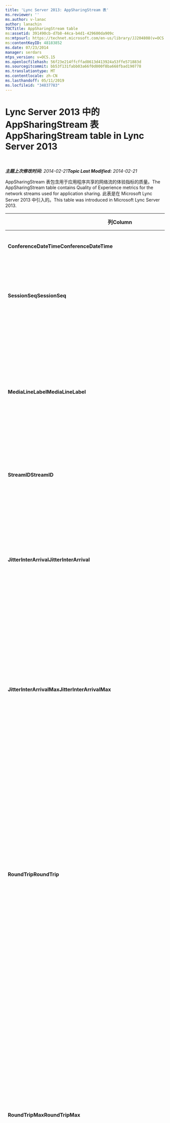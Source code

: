 ```yaml
---
title: 'Lync Server 2013: AppSharingStream 表'
ms.reviewer: ''
ms.author: v-lanac
author: lanachin
TOCTitle: AppSharingStream table
ms:assetid: 391490cb-d7b8-44ca-b4d1-429600da909c
ms:mtpsurl: https://technet.microsoft.com/en-us/library/JJ204808(v=OCS.15)
ms:contentKeyID: 48183852
ms.date: 07/23/2014
manager: serdars
mtps_version: v=OCS.15
ms.openlocfilehash: 56f23e214ffcffad8613d413924a53ffe571883d
ms.sourcegitcommit: bb53f131fabb03a66f0d000f8ba668fbad190778
ms.translationtype: MT
ms.contentlocale: zh-CN
ms.lasthandoff: 05/11/2019
ms.locfileid: "34837783"
---
```

<div data-xmlns="http://www.w3.org/1999/xhtml">

<div class="topic" data-xmlns="http://www.w3.org/1999/xhtml" data-msxsl="urn:schemas-microsoft-com:xslt" data-cs="http://msdn.microsoft.com/en-us/">

<div data-asp="http://msdn2.microsoft.com/asp">

# <a name="appsharingstream-table-in-lync-server-2013"></a><span data-ttu-id="9da43-102">Lync Server 2013 中的 AppSharingStream 表</span><span class="sxs-lookup"><span data-stu-id="9da43-102">AppSharingStream table in Lync Server 2013</span></span>

</div>

<div id="mainSection">

<div id="mainBody">

<span> </span>

<span data-ttu-id="9da43-103">_**主题上次修改时间:** 2014-02-21_</span><span class="sxs-lookup"><span data-stu-id="9da43-103">_**Topic Last Modified:** 2014-02-21_</span></span>

<span data-ttu-id="9da43-104">AppSharingStream 表包含用于应用程序共享的网络流的体验指标的质量。</span><span class="sxs-lookup"><span data-stu-id="9da43-104">The AppSharingStream table contains Quality of Experience metrics for the network streams used for application sharing.</span></span> <span data-ttu-id="9da43-105">此表是在 Microsoft Lync Server 2013 中引入的。</span><span class="sxs-lookup"><span data-stu-id="9da43-105">This table was introduced in Microsoft Lync Server 2013.</span></span>


<table>
<colgroup>
<col style="width: 25%" />
<col style="width: 25%" />
<col style="width: 25%" />
<col style="width: 25%" />
</colgroup>
<thead>
<tr class="header">
<th><span data-ttu-id="9da43-106"><strong>列</strong></span><span class="sxs-lookup"><span data-stu-id="9da43-106"><strong>Column</strong></span></span></th>
<th><span data-ttu-id="9da43-107"><strong>数据类型</strong></span><span class="sxs-lookup"><span data-stu-id="9da43-107"><strong>Data Type</strong></span></span></th>
<th><span data-ttu-id="9da43-108"><strong>键/索引</strong></span><span class="sxs-lookup"><span data-stu-id="9da43-108"><strong>Key/Index</strong></span></span></th>
<th><span data-ttu-id="9da43-109"><strong>详细信息</strong></span><span class="sxs-lookup"><span data-stu-id="9da43-109"><strong>Details</strong></span></span></th>
</tr>
</thead>
<tbody>
<tr class="odd">
<td><p><span data-ttu-id="9da43-110"><strong>ConferenceDateTime</strong></span><span class="sxs-lookup"><span data-stu-id="9da43-110"><strong>ConferenceDateTime</strong></span></span></p></td>
<td><p><span data-ttu-id="9da43-111">从中</span><span class="sxs-lookup"><span data-stu-id="9da43-111">dateTime</span></span></p></td>
<td><p><span data-ttu-id="9da43-112">主、外部</span><span class="sxs-lookup"><span data-stu-id="9da43-112">Primary, Foreign</span></span></p></td>
<td><p><span data-ttu-id="9da43-113">会话开始的日期和时间。</span><span class="sxs-lookup"><span data-stu-id="9da43-113">Date and time that the session started.</span></span></p></td>
</tr>
<tr class="even">
<td><p><span data-ttu-id="9da43-114"><strong>SessionSeq</strong></span><span class="sxs-lookup"><span data-stu-id="9da43-114"><strong>SessionSeq</strong></span></span></p></td>
<td><p><span data-ttu-id="9da43-115">int</span><span class="sxs-lookup"><span data-stu-id="9da43-115">int</span></span></p></td>
<td><p><span data-ttu-id="9da43-116">主、外部</span><span class="sxs-lookup"><span data-stu-id="9da43-116">Primary, Foreign</span></span></p></td>
<td><p><span data-ttu-id="9da43-117">用于区分在同一日期和同一时间启动的会话的顺序标识符。</span><span class="sxs-lookup"><span data-stu-id="9da43-117">Sequential identifier used to distinguish between sessions that started on the same date and at the same time.</span></span></p></td>
</tr>
<tr class="odd">
<td><p><span data-ttu-id="9da43-118"><strong>MediaLineLabel</strong></span><span class="sxs-lookup"><span data-stu-id="9da43-118"><strong>MediaLineLabel</strong></span></span></p></td>
<td><p><span data-ttu-id="9da43-119">tinyint</span><span class="sxs-lookup"><span data-stu-id="9da43-119">tinyint</span></span></p></td>
<td><p><span data-ttu-id="9da43-120">主、外部</span><span class="sxs-lookup"><span data-stu-id="9da43-120">Primary, Foreign</span></span></p></td>
<td><p><span data-ttu-id="9da43-121">表示通话中使用的视频线路类型。</span><span class="sxs-lookup"><span data-stu-id="9da43-121">Represents the type of video line used in the call.</span></span> <span data-ttu-id="9da43-122">允许的值包括：</span><span class="sxs-lookup"><span data-stu-id="9da43-122">Allowed values are:</span></span></p>
<ul>
<li><p><span data-ttu-id="9da43-123">0-音频</span><span class="sxs-lookup"><span data-stu-id="9da43-123">0 – Audio</span></span></p></li>
<li><p><span data-ttu-id="9da43-124">1-视频</span><span class="sxs-lookup"><span data-stu-id="9da43-124">1 – Video</span></span></p></li>
<li><p><span data-ttu-id="9da43-125">2-全景视频</span><span class="sxs-lookup"><span data-stu-id="9da43-125">2 – Panoramic video</span></span></p></li>
<li><p><span data-ttu-id="9da43-126">3-应用程序/桌面共享</span><span class="sxs-lookup"><span data-stu-id="9da43-126">3 –Application/Desktop Sharing</span></span></p></li>
</ul></td>
</tr>
<tr class="even">
<td><p><span data-ttu-id="9da43-127"><strong>StreamID</strong></span><span class="sxs-lookup"><span data-stu-id="9da43-127"><strong>StreamID</strong></span></span></p></td>
<td><p><span data-ttu-id="9da43-128">int</span><span class="sxs-lookup"><span data-stu-id="9da43-128">int</span></span></p></td>
<td><p><span data-ttu-id="9da43-129">Primary</span><span class="sxs-lookup"><span data-stu-id="9da43-129">Primary</span></span></p></td>
<td><p><span data-ttu-id="9da43-130">应用程序共享流的唯一标识符。</span><span class="sxs-lookup"><span data-stu-id="9da43-130">Unique identifier of the application sharing stream.</span></span></p></td>
</tr>
<tr class="odd">
<td><p><span data-ttu-id="9da43-131"><strong>JitterInterArrival</strong></span><span class="sxs-lookup"><span data-stu-id="9da43-131"><strong>JitterInterArrival</strong></span></span></p></td>
<td><p><span data-ttu-id="9da43-132">int</span><span class="sxs-lookup"><span data-stu-id="9da43-132">int</span></span></p></td>
<td></td>
<td><p><span data-ttu-id="9da43-133">在 RTP 数据包到达之间检测到的平均抖动率。</span><span class="sxs-lookup"><span data-stu-id="9da43-133">Average jitter detected between RTP packet arrivals.</span></span> <span data-ttu-id="9da43-134">(抖动是&quot;shakiness&quot;通话的衡量。)高抖动值通常由拥塞或过载的媒体服务器导致, 并导致失真或丢失的音频。</span><span class="sxs-lookup"><span data-stu-id="9da43-134">(Jitter is a measure of the &quot;shakiness&quot; of a call.) High jitter values are typically caused by congestion or an overloaded media server, and result in distorted or lost audio.</span></span></p></td>
</tr>
<tr class="even">
<td><p><span data-ttu-id="9da43-135"><strong>JitterInterArrivalMax</strong></span><span class="sxs-lookup"><span data-stu-id="9da43-135"><strong>JitterInterArrivalMax</strong></span></span></p></td>
<td><p><span data-ttu-id="9da43-136">int</span><span class="sxs-lookup"><span data-stu-id="9da43-136">int</span></span></p></td>
<td></td>
<td><p><span data-ttu-id="9da43-137">在 RTP 数据包到达之间检测到最大抖动。</span><span class="sxs-lookup"><span data-stu-id="9da43-137">Maximum jitter detected between RTP packet arrivals.</span></span> <span data-ttu-id="9da43-138">(抖动是&quot;shakiness&quot;通话的衡量。)高抖动值通常由拥塞或过载的媒体服务器导致, 并导致失真或丢失的音频。</span><span class="sxs-lookup"><span data-stu-id="9da43-138">(Jitter is a measure of the &quot;shakiness&quot; of a call.) High jitter values are typically caused by congestion or an overloaded media server, and result in distorted or lost audio.</span></span></p></td>
</tr>
<tr class="odd">
<td><p><span data-ttu-id="9da43-139"><strong>RoundTrip</strong></span><span class="sxs-lookup"><span data-stu-id="9da43-139"><strong>RoundTrip</strong></span></span></p></td>
<td><p><span data-ttu-id="9da43-140">int</span><span class="sxs-lookup"><span data-stu-id="9da43-140">int</span></span></p></td>
<td></td>
<td><p><span data-ttu-id="9da43-p105">实时传输协议数据包来往于另一个终结点所需的平均时间量（以毫秒为单位）。来回行程的时间小于或等于 200 毫秒被视为质量可接受。</span><span class="sxs-lookup"><span data-stu-id="9da43-p105">Average amount of (in milliseconds) required for a Real-Time Transport Protocol packet to travel to another endpoint and then back. Round-trip times of 200 milliseconds or less are considered of acceptable quality.</span></span></p>
<p><span data-ttu-id="9da43-p106">高来回行程时间值可能是由国际呼叫路由、路由配置错误或媒体服务器超载造成的，从而导致双向实时音频对话存在问题。</span><span class="sxs-lookup"><span data-stu-id="9da43-p106">High round-trip values can be caused by international call routing; a routing misconfiguration; or an overloaded media server. High round-trip times result in difficulties with two-way, real-time audio conversations.</span></span></p></td>
</tr>
<tr class="even">
<td><p><span data-ttu-id="9da43-145"><strong>RoundTripMax</strong></span><span class="sxs-lookup"><span data-stu-id="9da43-145"><strong>RoundTripMax</strong></span></span></p></td>
<td><p><span data-ttu-id="9da43-146">int</span><span class="sxs-lookup"><span data-stu-id="9da43-146">int</span></span></p></td>
<td></td>
<td><p><span data-ttu-id="9da43-147">实时传输协议数据包传送到另一个终结点和后端所需的最大值 (以毫秒为单位)。</span><span class="sxs-lookup"><span data-stu-id="9da43-147">Maximum amount of (in milliseconds) required for a Real-Time Transport Protocol packet to travel to another endpoint and then back.</span></span> <span data-ttu-id="9da43-148">来回行程的时间小于或等于 200 毫秒被视为质量可接受。</span><span class="sxs-lookup"><span data-stu-id="9da43-148">Round-trip times of 200 milliseconds or less are considered of acceptable quality.</span></span></p>
<p><span data-ttu-id="9da43-p108">高来回行程时间值可能是由国际呼叫路由、路由配置错误或媒体服务器超载造成的，从而导致双向实时音频对话存在问题。</span><span class="sxs-lookup"><span data-stu-id="9da43-p108">High round-trip values can be caused by international call routing; a routing misconfiguration; or an overloaded media server. High round-trip times result in difficulties with two-way, real-time audio conversations.</span></span></p></td>
</tr>
<tr class="odd">
<td><p><span data-ttu-id="9da43-151"><strong>PacketLossRate</strong></span><span class="sxs-lookup"><span data-stu-id="9da43-151"><strong>PacketLossRate</strong></span></span></p></td>
<td><p><span data-ttu-id="9da43-152">float</span><span class="sxs-lookup"><span data-stu-id="9da43-152">float</span></span></p></td>
<td></td>
<td><p><span data-ttu-id="9da43-p109">平均实时传输协议 (RTP) 数据包丢失率。（当 RTP 数据包（一项用于在 Internet 中传输音频和视频的协议）无法到达其目标位置时，即发生数据包丢失。）高丢失率通常是由拥塞、带宽不足、无线拥塞/干扰或媒体服务器超载造成的。数据包丢失通常导致音频失真或丢失。</span><span class="sxs-lookup"><span data-stu-id="9da43-p109">Average rate of Real-Time Transport Protocol (RTP) packet loss. (Packet loss occurs when RTP packets, a protocol used for transmitting audio and video across the Internet, failed to reach their destination.) High loss rates are generally caused by congestion; lack of bandwidth; wireless congestion or interference; or an overloaded media server. Packet loss typically results in distorted or lost audio.</span></span></p></td>
</tr>
<tr class="even">
<td><p><span data-ttu-id="9da43-156"><strong>PacketLossRateMax</strong></span><span class="sxs-lookup"><span data-stu-id="9da43-156"><strong>PacketLossRateMax</strong></span></span></p></td>
<td><p><span data-ttu-id="9da43-157">float</span><span class="sxs-lookup"><span data-stu-id="9da43-157">float</span></span></p></td>
<td></td>
<td><p><span data-ttu-id="9da43-158">实时传输协议 (RTP) 数据包丢失的最大速率。</span><span class="sxs-lookup"><span data-stu-id="9da43-158">Maximum rate of Real-Time Transport Protocol (RTP) packet loss.</span></span> <span data-ttu-id="9da43-159">(当 RTP 数据包 (用于在 Internet 上传输音频和视频的协议) 无法访问目标时, 将发生数据包丢失。)高损失率通常由拥塞引起;缺少带宽;无线拥挤或干扰;或重载的媒体服务器。</span><span class="sxs-lookup"><span data-stu-id="9da43-159">(Packet loss occurs when RTP packets, a protocol used for transmitting audio and video across the Internet, failed to reach their destination.) High loss rates are generally caused by congestion; lack of bandwidth; wireless congestion or interference; or an overloaded media server.</span></span> <span data-ttu-id="9da43-160">数据包丢失通常导致音频失真或丢失。</span><span class="sxs-lookup"><span data-stu-id="9da43-160">Packet loss typically results in distorted or lost audio.</span></span></p></td>
</tr>
<tr class="odd">
<td><p><span data-ttu-id="9da43-161"><strong>PacketUtilization</strong></span><span class="sxs-lookup"><span data-stu-id="9da43-161"><strong>PacketUtilization</strong></span></span></p></td>
<td><p><span data-ttu-id="9da43-162">int</span><span class="sxs-lookup"><span data-stu-id="9da43-162">int</span></span></p></td>
<td></td>
<td><p><span data-ttu-id="9da43-163">发送的数据包数。</span><span class="sxs-lookup"><span data-stu-id="9da43-163">Number of packets sent.</span></span></p></td>
</tr>
<tr class="even">
<td><p><span data-ttu-id="9da43-164"><strong>BandwidthEst</strong></span><span class="sxs-lookup"><span data-stu-id="9da43-164"><strong>BandwidthEst</strong></span></span></p></td>
<td><p><span data-ttu-id="9da43-165">int</span><span class="sxs-lookup"><span data-stu-id="9da43-165">int</span></span></p></td>
<td></td>
<td><p><span data-ttu-id="9da43-166">在会话结束时可用的估计单向带宽。</span><span class="sxs-lookup"><span data-stu-id="9da43-166">Estimated one-way bandwidth available at the end of the session.</span></span> <span data-ttu-id="9da43-167">以位/秒为单位报告。</span><span class="sxs-lookup"><span data-stu-id="9da43-167">Reported in bits per second.</span></span></p></td>
</tr>
<tr class="odd">
<td><p><span data-ttu-id="9da43-168"><strong>AppSharingPayloadDescription</strong></span><span class="sxs-lookup"><span data-stu-id="9da43-168"><strong>AppSharingPayloadDescription</strong></span></span></p></td>
<td><p><span data-ttu-id="9da43-169">int</span><span class="sxs-lookup"><span data-stu-id="9da43-169">int</span></span></p></td>
<td></td>
<td><p><span data-ttu-id="9da43-170">应用程序共享负载的说明。</span><span class="sxs-lookup"><span data-stu-id="9da43-170">Description of the application sharing payload.</span></span></p></td>
</tr>
<tr class="even">
<td><p><span data-ttu-id="9da43-171"><strong>RelativeOneWayTotal</strong></span><span class="sxs-lookup"><span data-stu-id="9da43-171"><strong>RelativeOneWayTotal</strong></span></span></p></td>
<td><p><span data-ttu-id="9da43-172">float</span><span class="sxs-lookup"><span data-stu-id="9da43-172">float</span></span></p></td>
<td></td>
<td><p><span data-ttu-id="9da43-173">单向延迟的总金额。</span><span class="sxs-lookup"><span data-stu-id="9da43-173">Total amount of one-way latency.</span></span> <span data-ttu-id="9da43-174">相对单向延迟测量客户端与服务器之间的延迟。</span><span class="sxs-lookup"><span data-stu-id="9da43-174">Relative one-way latency measures the delay between the client and the server.</span></span></p></td>
</tr>
<tr class="odd">
<td><p><span data-ttu-id="9da43-175"><strong>RelativeOneWayAverage</strong></span><span class="sxs-lookup"><span data-stu-id="9da43-175"><strong>RelativeOneWayAverage</strong></span></span></p></td>
<td><p><span data-ttu-id="9da43-176">float</span><span class="sxs-lookup"><span data-stu-id="9da43-176">float</span></span></p></td>
<td></td>
<td><p><span data-ttu-id="9da43-177">单向延迟的平均量。</span><span class="sxs-lookup"><span data-stu-id="9da43-177">Average amount of one-way latency.</span></span> <span data-ttu-id="9da43-178">相对单向延迟测量客户端与服务器之间的延迟。</span><span class="sxs-lookup"><span data-stu-id="9da43-178">Relative one-way latency measures the delay between the client and the server.</span></span></p></td>
</tr>
<tr class="even">
<td><p><span data-ttu-id="9da43-179"><strong>RelativeOneWayMax</strong></span><span class="sxs-lookup"><span data-stu-id="9da43-179"><strong>RelativeOneWayMax</strong></span></span></p></td>
<td><p><span data-ttu-id="9da43-180">float</span><span class="sxs-lookup"><span data-stu-id="9da43-180">float</span></span></p></td>
<td></td>
<td><p><span data-ttu-id="9da43-181">单向延迟的最大值。</span><span class="sxs-lookup"><span data-stu-id="9da43-181">Maximum amount of one-way latency.</span></span> <span data-ttu-id="9da43-182">相对单向延迟测量客户端与服务器之间的延迟。</span><span class="sxs-lookup"><span data-stu-id="9da43-182">Relative one-way latency measures the delay between the client and the server.</span></span></p></td>
</tr>
<tr class="odd">
<td><p><span data-ttu-id="9da43-183"><strong>RelativeOneWayBurstOccurrences</strong></span><span class="sxs-lookup"><span data-stu-id="9da43-183"><strong>RelativeOneWayBurstOccurrences</strong></span></span></p></td>
<td><p><span data-ttu-id="9da43-184">int</span><span class="sxs-lookup"><span data-stu-id="9da43-184">int</span></span></p></td>
<td></td>
<td><p><span data-ttu-id="9da43-185">总单向爆发次数。</span><span class="sxs-lookup"><span data-stu-id="9da43-185">Total one-way burst occurrences.</span></span> <span data-ttu-id="9da43-186">"Bursty" 传输是一种传输方式, 其中的数据流与稳定流相反, 数据流处于不可预知的突发流量。</span><span class="sxs-lookup"><span data-stu-id="9da43-186">A “bursty” transmission is a transmission where data flows in unpredictable bursts as opposed to a steady stream.</span></span> <span data-ttu-id="9da43-187">此指标测量客户端与服务器之间的数据流。</span><span class="sxs-lookup"><span data-stu-id="9da43-187">This metric measures data flow between the client and the server.</span></span></p></td>
</tr>
<tr class="even">
<td><p><span data-ttu-id="9da43-188"><strong>RelativeOneWayBurstDensity</strong></span><span class="sxs-lookup"><span data-stu-id="9da43-188"><strong>RelativeOneWayBurstDensity</strong></span></span></p></td>
<td><p><span data-ttu-id="9da43-189">float</span><span class="sxs-lookup"><span data-stu-id="9da43-189">float</span></span></p></td>
<td></td>
<td><p><span data-ttu-id="9da43-190">总单向脉冲密度。</span><span class="sxs-lookup"><span data-stu-id="9da43-190">Total one-way burst density.</span></span> <span data-ttu-id="9da43-191">"Bursty" 传输是一种传输方式, 其中的数据流与稳定流相反, 数据流处于不可预知的突发流量。</span><span class="sxs-lookup"><span data-stu-id="9da43-191">A “bursty” transmission is a transmission where data flows in unpredictable bursts as opposed to a steady stream.</span></span> <span data-ttu-id="9da43-192">此指标测量客户端与服务器之间的数据流。</span><span class="sxs-lookup"><span data-stu-id="9da43-192">This metric measures data flow between the client and the server.</span></span></p></td>
</tr>
<tr class="odd">
<td><p><span data-ttu-id="9da43-193"><strong>RelativeOneWayBurstDuration</strong></span><span class="sxs-lookup"><span data-stu-id="9da43-193"><strong>RelativeOneWayBurstDuration</strong></span></span></p></td>
<td><p><span data-ttu-id="9da43-194">float</span><span class="sxs-lookup"><span data-stu-id="9da43-194">float</span></span></p></td>
<td></td>
<td><p><span data-ttu-id="9da43-195">总的单向脉冲持续时间。</span><span class="sxs-lookup"><span data-stu-id="9da43-195">Total one-way burst duration.</span></span> <span data-ttu-id="9da43-196">"Bursty" 传输是一种传输方式, 其中的数据流与稳定流相反, 数据流处于不可预知的突发流量。</span><span class="sxs-lookup"><span data-stu-id="9da43-196">A “bursty” transmission is a transmission where data flows in unpredictable bursts as opposed to a steady stream.</span></span> <span data-ttu-id="9da43-197">此指标测量客户端与服务器之间的数据流。</span><span class="sxs-lookup"><span data-stu-id="9da43-197">This metric measures data flow between the client and the server.</span></span></p></td>
</tr>
<tr class="even">
<td><p><span data-ttu-id="9da43-198"><strong>RelativeOneWayGapOccurrences</strong></span><span class="sxs-lookup"><span data-stu-id="9da43-198"><strong>RelativeOneWayGapOccurrences</strong></span></span></p></td>
<td><p><span data-ttu-id="9da43-199">int</span><span class="sxs-lookup"><span data-stu-id="9da43-199">int</span></span></p></td>
<td></td>
<td><p><span data-ttu-id="9da43-200">总的单向间隔发生次数。</span><span class="sxs-lookup"><span data-stu-id="9da43-200">Total one-way gap occurrences.</span></span> <span data-ttu-id="9da43-201">"Bursty" 传输是一种传输方式, 其中的数据流与稳定流相反, 其数据流可预料的猝发。间隙表示这些猝发之间的延迟。</span><span class="sxs-lookup"><span data-stu-id="9da43-201">A “bursty” transmission is a transmission where data flows in unpredictable bursts as opposed to a steady stream; gaps indicate delays between these bursts.</span></span> <span data-ttu-id="9da43-202">此指标测量客户端与服务器之间的数据流。</span><span class="sxs-lookup"><span data-stu-id="9da43-202">This metric measures data flow between the client and the server.</span></span></p></td>
</tr>
<tr class="odd">
<td><p><span data-ttu-id="9da43-203"><strong>RelativeOneWayGapDensity</strong></span><span class="sxs-lookup"><span data-stu-id="9da43-203"><strong>RelativeOneWayGapDensity</strong></span></span></p></td>
<td><p><span data-ttu-id="9da43-204">float</span><span class="sxs-lookup"><span data-stu-id="9da43-204">float</span></span></p></td>
<td></td>
<td><p><span data-ttu-id="9da43-205">总单向间距密度。</span><span class="sxs-lookup"><span data-stu-id="9da43-205">Total one-way gap density.</span></span> <span data-ttu-id="9da43-206">"Bursty" 传输是一种传输方式, 其中的数据流与稳定流相反, 其数据流可预料的猝发。间隙表示这些猝发之间的延迟。</span><span class="sxs-lookup"><span data-stu-id="9da43-206">A “bursty” transmission is a transmission where data flows in unpredictable bursts as opposed to a steady stream; gaps indicate delays between these bursts.</span></span> <span data-ttu-id="9da43-207">此指标测量客户端与服务器之间的数据流。</span><span class="sxs-lookup"><span data-stu-id="9da43-207">This metric measures data flow between the client and the server.</span></span></p></td>
</tr>
<tr class="even">
<td><p><span data-ttu-id="9da43-208"><strong>RelativeOneWayGapDuration</strong></span><span class="sxs-lookup"><span data-stu-id="9da43-208"><strong>RelativeOneWayGapDuration</strong></span></span></p></td>
<td><p><span data-ttu-id="9da43-209">float</span><span class="sxs-lookup"><span data-stu-id="9da43-209">float</span></span></p></td>
<td></td>
<td><p><span data-ttu-id="9da43-210">总的单间隔持续时间。</span><span class="sxs-lookup"><span data-stu-id="9da43-210">Total one-way gap duration.</span></span> <span data-ttu-id="9da43-211">"Bursty" 传输是一种传输方式, 其中的数据流与稳定流相反, 其数据流可预料的猝发。间隙表示这些猝发之间的延迟。</span><span class="sxs-lookup"><span data-stu-id="9da43-211">A “bursty” transmission is a transmission where data flows in unpredictable bursts as opposed to a steady stream; gaps indicate delays between these bursts.</span></span> <span data-ttu-id="9da43-212">此指标测量客户端与服务器之间的数据流。</span><span class="sxs-lookup"><span data-stu-id="9da43-212">This metric measures data flow between the client and the server.</span></span></p></td>
</tr>
<tr class="odd">
<td><p><span data-ttu-id="9da43-213"><strong>ApplicationSharingType</strong></span><span class="sxs-lookup"><span data-stu-id="9da43-213"><strong>ApplicationSharingType</strong></span></span></p></td>
<td><p><span data-ttu-id="9da43-214">varChar (256)</span><span class="sxs-lookup"><span data-stu-id="9da43-214">varChar(256)</span></span></p></td>
<td></td>
<td><p><span data-ttu-id="9da43-215">应用程序角色 (共享者或查看者) 和内容类型。</span><span class="sxs-lookup"><span data-stu-id="9da43-215">Application role (Sharer or Viewer) and content type.</span></span></p></td>
</tr>
<tr class="even">
<td><p><span data-ttu-id="9da43-216"><strong>RDPTileProcessingLatencyTotal</strong></span><span class="sxs-lookup"><span data-stu-id="9da43-216"><strong>RDPTileProcessingLatencyTotal</strong></span></span></p></td>
<td><p><span data-ttu-id="9da43-217">float</span><span class="sxs-lookup"><span data-stu-id="9da43-217">float</span></span></p></td>
<td></td>
<td><p><span data-ttu-id="9da43-218">远程桌面协议 (RDP) 磁贴的处理总时间。</span><span class="sxs-lookup"><span data-stu-id="9da43-218">Total processing time for remote desktop protocol (RDP) tiles.</span></span> <span data-ttu-id="9da43-219">较高的总计等于查看体验中较长的延迟。</span><span class="sxs-lookup"><span data-stu-id="9da43-219">A higher total equates to a longer delay in the viewing experience.</span></span></p></td>
</tr>
<tr class="odd">
<td><p><span data-ttu-id="9da43-220"><strong>RDPTileProcessingLatencyAverage</strong></span><span class="sxs-lookup"><span data-stu-id="9da43-220"><strong>RDPTileProcessingLatencyAverage</strong></span></span></p></td>
<td><p><span data-ttu-id="9da43-221">float</span><span class="sxs-lookup"><span data-stu-id="9da43-221">float</span></span></p></td>
<td></td>
<td><p><span data-ttu-id="9da43-222">远程桌面协议 (RDP) 磁贴的平均处理时间。</span><span class="sxs-lookup"><span data-stu-id="9da43-222">Average processing time for remote desktop protocol (RDP) tiles.</span></span> <span data-ttu-id="9da43-223">较高的总计等于查看体验中较长的延迟。</span><span class="sxs-lookup"><span data-stu-id="9da43-223">A higher total equates to a longer delay in the viewing experience.</span></span></p></td>
</tr>
<tr class="even">
<td><p><span data-ttu-id="9da43-224"><strong>RDPTileProcessingLatencyMax</strong></span><span class="sxs-lookup"><span data-stu-id="9da43-224"><strong>RDPTileProcessingLatencyMax</strong></span></span></p></td>
<td><p><span data-ttu-id="9da43-225">float</span><span class="sxs-lookup"><span data-stu-id="9da43-225">float</span></span></p></td>
<td></td>
<td><p><span data-ttu-id="9da43-226">远程桌面协议 (RDP) 磁贴的最长处理时间。</span><span class="sxs-lookup"><span data-stu-id="9da43-226">Maximum processing time for remote desktop protocol (RDP) tiles.</span></span> <span data-ttu-id="9da43-227">较高的总计等于查看体验中较长的延迟。</span><span class="sxs-lookup"><span data-stu-id="9da43-227">A higher total equates to a longer delay in the viewing experience.</span></span></p></td>
</tr>
<tr class="odd">
<td><p><span data-ttu-id="9da43-228"><strong>RDPTileProcessingLatencyBurstOccurrences</strong></span><span class="sxs-lookup"><span data-stu-id="9da43-228"><strong>RDPTileProcessingLatencyBurstOccurrences</strong></span></span></p></td>
<td><p><span data-ttu-id="9da43-229">int</span><span class="sxs-lookup"><span data-stu-id="9da43-229">int</span></span></p></td>
<td></td>
<td><p><span data-ttu-id="9da43-230">远程桌面协议 (RDP) 磁贴的处理时间内的爆发次数。</span><span class="sxs-lookup"><span data-stu-id="9da43-230">Burst occurrences in the processing time for remote desktop protocol (RDP) tiles.</span></span> <span data-ttu-id="9da43-231">"Bursty" 传输是一种传输方式, 其中的数据流与稳定流相反, 数据流处于不可预知的突发流量。</span><span class="sxs-lookup"><span data-stu-id="9da43-231">A “bursty” transmission is a transmission where data flows in unpredictable bursts as opposed to a steady stream.</span></span></p></td>
</tr>
<tr class="even">
<td><p><span data-ttu-id="9da43-232"><strong>RDPTileProcessingLatencyBurstDensity</strong></span><span class="sxs-lookup"><span data-stu-id="9da43-232"><strong>RDPTileProcessingLatencyBurstDensity</strong></span></span></p></td>
<td><p><span data-ttu-id="9da43-233">float</span><span class="sxs-lookup"><span data-stu-id="9da43-233">float</span></span></p></td>
<td></td>
<td><p><span data-ttu-id="9da43-234">远程桌面协议 (RDP) 磁贴的处理时间中的爆发密度。</span><span class="sxs-lookup"><span data-stu-id="9da43-234">Burst density in the processing time for remote desktop protocol (RDP) tiles.</span></span> <span data-ttu-id="9da43-235">"Bursty" 传输是一种传输方式, 其中的数据流与稳定流相反, 数据流处于不可预知的突发流量。</span><span class="sxs-lookup"><span data-stu-id="9da43-235">A “bursty” transmission is a transmission where data flows in unpredictable bursts as opposed to a steady stream.</span></span></p></td>
</tr>
<tr class="odd">
<td><p><span data-ttu-id="9da43-236"><strong>RDPTileProcessingLatencyBurstDuration</strong></span><span class="sxs-lookup"><span data-stu-id="9da43-236"><strong>RDPTileProcessingLatencyBurstDuration</strong></span></span></p></td>
<td><p><span data-ttu-id="9da43-237">float</span><span class="sxs-lookup"><span data-stu-id="9da43-237">float</span></span></p></td>
<td></td>
<td><p><span data-ttu-id="9da43-238">远程桌面协议 (RDP) 磁贴的处理时间内的爆发持续时间。</span><span class="sxs-lookup"><span data-stu-id="9da43-238">Burst duration in the processing time for remote desktop protocol (RDP) tiles.</span></span> <span data-ttu-id="9da43-239">"Bursty" 传输是一种传输方式, 其中的数据流与稳定流相反, 数据流处于不可预知的突发流量。</span><span class="sxs-lookup"><span data-stu-id="9da43-239">A “bursty” transmission is a transmission where data flows in unpredictable bursts as opposed to a steady stream.</span></span></p></td>
</tr>
<tr class="even">
<td><p><span data-ttu-id="9da43-240"><strong>RDPTileProcessingLatencyGapOccurrences</strong></span><span class="sxs-lookup"><span data-stu-id="9da43-240"><strong>RDPTileProcessingLatencyGapOccurrences</strong></span></span></p></td>
<td><p><span data-ttu-id="9da43-241">int</span><span class="sxs-lookup"><span data-stu-id="9da43-241">int</span></span></p></td>
<td></td>
<td><p><span data-ttu-id="9da43-242">在远程桌面协议 (RDP) 磁贴的处理时间内出现间隙的情况。</span><span class="sxs-lookup"><span data-stu-id="9da43-242">Gap occurrences in the processing time for remote desktop protocol (RDP) tiles.</span></span></p></td>
</tr>
<tr class="odd">
<td><p><span data-ttu-id="9da43-243"><strong>RDPTileProcessingLatencyGapDensity</strong></span><span class="sxs-lookup"><span data-stu-id="9da43-243"><strong>RDPTileProcessingLatencyGapDensity</strong></span></span></p></td>
<td><p><span data-ttu-id="9da43-244">float</span><span class="sxs-lookup"><span data-stu-id="9da43-244">float</span></span></p></td>
<td></td>
<td><p><span data-ttu-id="9da43-245">远程桌面协议 (RDP) 磁贴的处理时间方面的差距密度。</span><span class="sxs-lookup"><span data-stu-id="9da43-245">Gap density in the processing time for remote desktop protocol (RDP) tiles.</span></span> <span data-ttu-id="9da43-246">低间隙密度相当于更好的观看体验。</span><span class="sxs-lookup"><span data-stu-id="9da43-246">Low gap density equates to a better viewing experience.</span></span></p></td>
</tr>
<tr class="even">
<td><p><span data-ttu-id="9da43-247"><strong>RDPTileProcessingLatencyGapDuration</strong></span><span class="sxs-lookup"><span data-stu-id="9da43-247"><strong>RDPTileProcessingLatencyGapDuration</strong></span></span></p></td>
<td><p><span data-ttu-id="9da43-248">float</span><span class="sxs-lookup"><span data-stu-id="9da43-248">float</span></span></p></td>
<td></td>
<td><p><span data-ttu-id="9da43-249">远程桌面协议 (RDP) 磁贴的处理时间中的差距持续时间。</span><span class="sxs-lookup"><span data-stu-id="9da43-249">Gap duration in the processing time for remote desktop protocol (RDP) tiles.</span></span> <span data-ttu-id="9da43-250">短间隙持续时间等于更好的观看体验。</span><span class="sxs-lookup"><span data-stu-id="9da43-250">Short gap durations equate to a better viewing experience.</span></span></p></td>
</tr>
<tr class="odd">
<td><p><span data-ttu-id="9da43-251"><strong>CaptureTileRateTotal</strong></span><span class="sxs-lookup"><span data-stu-id="9da43-251"><strong>CaptureTileRateTotal</strong></span></span></p></td>
<td><p><span data-ttu-id="9da43-252">float</span><span class="sxs-lookup"><span data-stu-id="9da43-252">float</span></span></p></td>
<td></td>
<td><p><span data-ttu-id="9da43-253">捕获的磁贴的总速率 (以平铺/秒为单位)。</span><span class="sxs-lookup"><span data-stu-id="9da43-253">Total rate of captured tiles (in tiles per second).</span></span></p></td>
</tr>
<tr class="even">
<td><p><span data-ttu-id="9da43-254"><strong>CaptureTileRateAverage</strong></span><span class="sxs-lookup"><span data-stu-id="9da43-254"><strong>CaptureTileRateAverage</strong></span></span></p></td>
<td><p><span data-ttu-id="9da43-255">float</span><span class="sxs-lookup"><span data-stu-id="9da43-255">float</span></span></p></td>
<td></td>
<td><p><span data-ttu-id="9da43-256">捕获的图块的平均速率 (以平铺/秒为单位)。</span><span class="sxs-lookup"><span data-stu-id="9da43-256">Average rate of captured tiles (in tiles per second).</span></span></p></td>
</tr>
<tr class="odd">
<td><p><span data-ttu-id="9da43-257"><strong>CaptureTileRateMax</strong></span><span class="sxs-lookup"><span data-stu-id="9da43-257"><strong>CaptureTileRateMax</strong></span></span></p></td>
<td><p><span data-ttu-id="9da43-258">float</span><span class="sxs-lookup"><span data-stu-id="9da43-258">float</span></span></p></td>
<td></td>
<td><p><span data-ttu-id="9da43-259">捕获的磁贴的最大速率 (以平铺/秒为单位)。</span><span class="sxs-lookup"><span data-stu-id="9da43-259">Maximum rate of captured tiles (in tiles per second).</span></span></p></td>
</tr>
<tr class="even">
<td><p><span data-ttu-id="9da43-260"><strong>CaptureTileRateBurstOccurrences</strong></span><span class="sxs-lookup"><span data-stu-id="9da43-260"><strong>CaptureTileRateBurstOccurrences</strong></span></span></p></td>
<td><p><span data-ttu-id="9da43-261">在 t</span><span class="sxs-lookup"><span data-stu-id="9da43-261">in t</span></span></p></td>
<td></td>
<td><p><span data-ttu-id="9da43-262">在捕获的磁贴 (每秒的平铺) 的速率中的爆发次数。</span><span class="sxs-lookup"><span data-stu-id="9da43-262">Burst occurrences in the rate of captured tiles (in tiles per second).</span></span></p></td>
</tr>
<tr class="odd">
<td><p><span data-ttu-id="9da43-263"><strong>CaptureTileRateBurstDensity</strong></span><span class="sxs-lookup"><span data-stu-id="9da43-263"><strong>CaptureTileRateBurstDensity</strong></span></span></p></td>
<td><p><span data-ttu-id="9da43-264">float</span><span class="sxs-lookup"><span data-stu-id="9da43-264">float</span></span></p></td>
<td></td>
<td><p><span data-ttu-id="9da43-265">已捕获磁贴 (以平铺/秒为单位) 的速率的脉冲密度。</span><span class="sxs-lookup"><span data-stu-id="9da43-265">Burst density in the rate of captured tiles (in tiles per second).</span></span></p></td>
</tr>
<tr class="even">
<td><p><span data-ttu-id="9da43-266"><strong>CaptureTileRateBurstDuration</strong></span><span class="sxs-lookup"><span data-stu-id="9da43-266"><strong>CaptureTileRateBurstDuration</strong></span></span></p></td>
<td><p><span data-ttu-id="9da43-267">float</span><span class="sxs-lookup"><span data-stu-id="9da43-267">float</span></span></p></td>
<td></td>
<td><p><span data-ttu-id="9da43-268">以捕获的磁贴的速率 (在每秒的平铺中) 的爆发持续时间。</span><span class="sxs-lookup"><span data-stu-id="9da43-268">Burst duration in the rate of captured tiles (in tiles per second).</span></span></p></td>
</tr>
<tr class="odd">
<td><p><span data-ttu-id="9da43-269"><strong>CaptureTileRateGapOccurrences</strong></span><span class="sxs-lookup"><span data-stu-id="9da43-269"><strong>CaptureTileRateGapOccurrences</strong></span></span></p></td>
<td><p><span data-ttu-id="9da43-270">int</span><span class="sxs-lookup"><span data-stu-id="9da43-270">int</span></span></p></td>
<td></td>
<td><p><span data-ttu-id="9da43-271">在捕获的磁贴 (每秒平铺) 的速率中的间隙发生次数。</span><span class="sxs-lookup"><span data-stu-id="9da43-271">Gap occurrences in the rate of captured tiles (in tiles per second).</span></span></p></td>
</tr>
<tr class="even">
<td><p><span data-ttu-id="9da43-272"><strong>CaptureTileRateGapDensity</strong></span><span class="sxs-lookup"><span data-stu-id="9da43-272"><strong>CaptureTileRateGapDensity</strong></span></span></p></td>
<td><p><span data-ttu-id="9da43-273">float</span><span class="sxs-lookup"><span data-stu-id="9da43-273">float</span></span></p></td>
<td></td>
<td><p><span data-ttu-id="9da43-274">在捕获的图块 (每秒平铺) 的速率中的间隙密度。</span><span class="sxs-lookup"><span data-stu-id="9da43-274">Gap density in the rate of captured tiles (in tiles per second).</span></span></p></td>
</tr>
<tr class="odd">
<td><p><span data-ttu-id="9da43-275"><strong>CaptureTileRateGapDuration</strong></span><span class="sxs-lookup"><span data-stu-id="9da43-275"><strong>CaptureTileRateGapDuration</strong></span></span></p></td>
<td><p><span data-ttu-id="9da43-276">float</span><span class="sxs-lookup"><span data-stu-id="9da43-276">float</span></span></p></td>
<td></td>
<td><p><span data-ttu-id="9da43-277">以捕获的磁贴的速率 (以平铺/秒为单位) 为单位的间隙持续时间。</span><span class="sxs-lookup"><span data-stu-id="9da43-277">Gap duration in the rate of captured tiles (in tiles per second).</span></span></p></td>
</tr>
<tr class="even">
<td><p><span data-ttu-id="9da43-278"><strong>SpoiledTilePercentTotal</strong></span><span class="sxs-lookup"><span data-stu-id="9da43-278"><strong>SpoiledTilePercentTotal</strong></span></span></p></td>
<td><p><span data-ttu-id="9da43-279">float</span><span class="sxs-lookup"><span data-stu-id="9da43-279">float</span></span></p></td>
<td></td>
<td><p><span data-ttu-id="9da43-280">未到达查看器但已被新内容放弃和覆盖的内容的总百分比。</span><span class="sxs-lookup"><span data-stu-id="9da43-280">Total percentage of the content that did not reach the viewer but was instead discarded and overwritten by fresh content.</span></span></p></td>
</tr>
<tr class="odd">
<td><p><span data-ttu-id="9da43-281"><strong>SpoiledTilePercentAverage</strong></span><span class="sxs-lookup"><span data-stu-id="9da43-281"><strong>SpoiledTilePercentAverage</strong></span></span></p></td>
<td><p><span data-ttu-id="9da43-282">float</span><span class="sxs-lookup"><span data-stu-id="9da43-282">float</span></span></p></td>
<td></td>
<td><p><span data-ttu-id="9da43-283">未到达查看器但已被新内容放弃和覆盖的内容的平均百分比。</span><span class="sxs-lookup"><span data-stu-id="9da43-283">Average percentage of the content that did not reach the viewer but was instead discarded and overwritten by fresh content.</span></span></p></td>
</tr>
<tr class="even">
<td><p><span data-ttu-id="9da43-284"><strong>SpoiledTilePercentMax</strong></span><span class="sxs-lookup"><span data-stu-id="9da43-284"><strong>SpoiledTilePercentMax</strong></span></span></p></td>
<td><p><span data-ttu-id="9da43-285">float</span><span class="sxs-lookup"><span data-stu-id="9da43-285">float</span></span></p></td>
<td></td>
<td><p><span data-ttu-id="9da43-286">未到达查看的内容的最大百分比, 而是丢弃并被新内容覆盖。</span><span class="sxs-lookup"><span data-stu-id="9da43-286">Maximum percentage of the content that did not reach the viewer but was instead discarded and overwritten by fresh content.</span></span></p></td>
</tr>
<tr class="odd">
<td><p><span data-ttu-id="9da43-287"><strong>SpoiledTilePercentBurstOccurrences</strong></span><span class="sxs-lookup"><span data-stu-id="9da43-287"><strong>SpoiledTilePercentBurstOccurrences</strong></span></span></p></td>
<td><p><span data-ttu-id="9da43-288">int</span><span class="sxs-lookup"><span data-stu-id="9da43-288">int</span></span></p></td>
<td></td>
<td><p><span data-ttu-id="9da43-289">未到达查看器但已被新内容放弃和覆盖的内容的突发事件发生。</span><span class="sxs-lookup"><span data-stu-id="9da43-289">Burst occurrences for the content that did not reach the viewer but was instead discarded and overwritten by fresh content.</span></span></p></td>
</tr>
<tr class="even">
<td><p><span data-ttu-id="9da43-290"><strong>SpoiledTilePercentBurstDensity</strong></span><span class="sxs-lookup"><span data-stu-id="9da43-290"><strong>SpoiledTilePercentBurstDensity</strong></span></span></p></td>
<td><p><span data-ttu-id="9da43-291">float</span><span class="sxs-lookup"><span data-stu-id="9da43-291">float</span></span></p></td>
<td></td>
<td><p><span data-ttu-id="9da43-292">未到达查看器的内容的爆发密度, 但已被新内容放弃和覆盖。</span><span class="sxs-lookup"><span data-stu-id="9da43-292">Burst density for the content that did not reach the viewer but was instead discarded and overwritten by fresh content.</span></span></p></td>
</tr>
<tr class="odd">
<td><p><span data-ttu-id="9da43-293"><strong>SpoiledTilePercentBurstDuration</strong></span><span class="sxs-lookup"><span data-stu-id="9da43-293"><strong>SpoiledTilePercentBurstDuration</strong></span></span></p></td>
<td><p><span data-ttu-id="9da43-294">float</span><span class="sxs-lookup"><span data-stu-id="9da43-294">float</span></span></p></td>
<td></td>
<td><p><span data-ttu-id="9da43-295">未到达查看器的内容的爆发期, 而是丢弃并被新内容覆盖。</span><span class="sxs-lookup"><span data-stu-id="9da43-295">Burst duration for the content that did not reach the viewer but was instead discarded and overwritten by fresh content.</span></span></p></td>
</tr>
<tr class="even">
<td><p><span data-ttu-id="9da43-296"><strong>SpoiledTilePercentGapOccurrences</strong></span><span class="sxs-lookup"><span data-stu-id="9da43-296"><strong>SpoiledTilePercentGapOccurrences</strong></span></span></p></td>
<td><p><span data-ttu-id="9da43-297">int</span><span class="sxs-lookup"><span data-stu-id="9da43-297">int</span></span></p></td>
<td></td>
<td><p><span data-ttu-id="9da43-298">未到达查看器的内容的间隙出现次数, 但已被新内容放弃和覆盖。</span><span class="sxs-lookup"><span data-stu-id="9da43-298">Gap occurrences for the content that did not reach the viewer but was instead discarded and overwritten by fresh content.</span></span></p></td>
</tr>
<tr class="odd">
<td><p><span data-ttu-id="9da43-299"><strong>SpoiledTilePercentGapDensity</strong></span><span class="sxs-lookup"><span data-stu-id="9da43-299"><strong>SpoiledTilePercentGapDensity</strong></span></span></p></td>
<td><p><span data-ttu-id="9da43-300">float</span><span class="sxs-lookup"><span data-stu-id="9da43-300">float</span></span></p></td>
<td></td>
<td><p><span data-ttu-id="9da43-301">未到达查看器但已被新内容放弃和覆盖的内容的差距密度。</span><span class="sxs-lookup"><span data-stu-id="9da43-301">Gap density for the content that did not reach the viewer but was instead discarded and overwritten by fresh content.</span></span></p></td>
</tr>
<tr class="even">
<td><p><span data-ttu-id="9da43-302"><strong>SpoiledTilePercentGapDuration</strong></span><span class="sxs-lookup"><span data-stu-id="9da43-302"><strong>SpoiledTilePercentGapDuration</strong></span></span></p></td>
<td><p><span data-ttu-id="9da43-303">float</span><span class="sxs-lookup"><span data-stu-id="9da43-303">float</span></span></p></td>
<td></td>
<td><p><span data-ttu-id="9da43-304">未到达查看器的内容的间距持续时间, 但已被新内容放弃和覆盖。</span><span class="sxs-lookup"><span data-stu-id="9da43-304">Gap duration for the content that did not reach the viewer but was instead discarded and overwritten by fresh content.</span></span></p></td>
</tr>
<tr class="odd">
<td><p><span data-ttu-id="9da43-305"><strong>ScrapingFrameRateTotal</strong></span><span class="sxs-lookup"><span data-stu-id="9da43-305"><strong>ScrapingFrameRateTotal</strong></span></span></p></td>
<td><p><span data-ttu-id="9da43-306">float</span><span class="sxs-lookup"><span data-stu-id="9da43-306">float</span></span></p></td>
<td></td>
<td><p><span data-ttu-id="9da43-307">从图形源 scraped 的总帧数。</span><span class="sxs-lookup"><span data-stu-id="9da43-307">Total number of frames scraped from the graphics source.</span></span></p></td>
</tr>
<tr class="even">
<td><p><span data-ttu-id="9da43-308"><strong>ScrapingFrameRateAverage</strong></span><span class="sxs-lookup"><span data-stu-id="9da43-308"><strong>ScrapingFrameRateAverage</strong></span></span></p></td>
<td><p><span data-ttu-id="9da43-309">float</span><span class="sxs-lookup"><span data-stu-id="9da43-309">float</span></span></p></td>
<td></td>
<td><p><span data-ttu-id="9da43-310">从图形源 scraped 的平均帧数。</span><span class="sxs-lookup"><span data-stu-id="9da43-310">Average number of frames scraped from the graphics source.</span></span></p></td>
</tr>
<tr class="odd">
<td><p><span data-ttu-id="9da43-311"><strong>ScrapingFrameRateMax</strong></span><span class="sxs-lookup"><span data-stu-id="9da43-311"><strong>ScrapingFrameRateMax</strong></span></span></p></td>
<td><p><span data-ttu-id="9da43-312">float</span><span class="sxs-lookup"><span data-stu-id="9da43-312">float</span></span></p></td>
<td></td>
<td><p><span data-ttu-id="9da43-313">从图形源 scraped 的最大帧数。</span><span class="sxs-lookup"><span data-stu-id="9da43-313">Maximum number of frames scraped from the graphics source.</span></span></p></td>
</tr>
<tr class="even">
<td><p><span data-ttu-id="9da43-314"><strong>ScrapingFrameRateBurstOccurrences</strong></span><span class="sxs-lookup"><span data-stu-id="9da43-314"><strong>ScrapingFrameRateBurstOccurrences</strong></span></span></p></td>
<td><p><span data-ttu-id="9da43-315">int</span><span class="sxs-lookup"><span data-stu-id="9da43-315">int</span></span></p></td>
<td></td>
<td><p><span data-ttu-id="9da43-316">帧 scraped 中的爆发出现在图形源中。</span><span class="sxs-lookup"><span data-stu-id="9da43-316">Burst occurrences in the frames scraped from the graphics source.</span></span></p></td>
</tr>
<tr class="odd">
<td><p><span data-ttu-id="9da43-317"><strong>ScrapingFrameRateBurstDensity</strong></span><span class="sxs-lookup"><span data-stu-id="9da43-317"><strong>ScrapingFrameRateBurstDensity</strong></span></span></p></td>
<td><p><span data-ttu-id="9da43-318">float</span><span class="sxs-lookup"><span data-stu-id="9da43-318">float</span></span></p></td>
<td></td>
<td><p><span data-ttu-id="9da43-319">来自图形源的帧 scraped 中的脉冲密度。</span><span class="sxs-lookup"><span data-stu-id="9da43-319">Burst density in the frames scraped from the graphics source.</span></span></p></td>
</tr>
<tr class="even">
<td><p><span data-ttu-id="9da43-320"><strong>ScrapingFrameRateBurstDuration</strong></span><span class="sxs-lookup"><span data-stu-id="9da43-320"><strong>ScrapingFrameRateBurstDuration</strong></span></span></p></td>
<td><p><span data-ttu-id="9da43-321">float</span><span class="sxs-lookup"><span data-stu-id="9da43-321">float</span></span></p></td>
<td></td>
<td><p><span data-ttu-id="9da43-322">帧 scraped 中的爆发持续时间 (来自图形源)。</span><span class="sxs-lookup"><span data-stu-id="9da43-322">Burst duration in the frames scraped from the graphics source.</span></span></p></td>
</tr>
<tr class="odd">
<td><p><span data-ttu-id="9da43-323"><strong>ScrapingFrameRateGapOccurrences</strong></span><span class="sxs-lookup"><span data-stu-id="9da43-323"><strong>ScrapingFrameRateGapOccurrences</strong></span></span></p></td>
<td><p><span data-ttu-id="9da43-324">int</span><span class="sxs-lookup"><span data-stu-id="9da43-324">int</span></span></p></td>
<td></td>
<td><p><span data-ttu-id="9da43-325">从图形源 scraped 的帧中的间隙出现次数。</span><span class="sxs-lookup"><span data-stu-id="9da43-325">Gap occurrences in the frames scraped from the graphics source.</span></span></p></td>
</tr>
<tr class="even">
<td><p><span data-ttu-id="9da43-326"><strong>ScrapingFrameRateGapDensity</strong></span><span class="sxs-lookup"><span data-stu-id="9da43-326"><strong>ScrapingFrameRateGapDensity</strong></span></span></p></td>
<td><p><span data-ttu-id="9da43-327">float</span><span class="sxs-lookup"><span data-stu-id="9da43-327">float</span></span></p></td>
<td></td>
<td><p><span data-ttu-id="9da43-328">从图形源 scraped 的帧中的间隙密度。</span><span class="sxs-lookup"><span data-stu-id="9da43-328">Gap density in the frames scraped from the graphics source.</span></span></p></td>
</tr>
<tr class="odd">
<td><p><span data-ttu-id="9da43-329"><strong>ScrapingFrameRateGapDuration</strong></span><span class="sxs-lookup"><span data-stu-id="9da43-329"><strong>ScrapingFrameRateGapDuration</strong></span></span></p></td>
<td><p><span data-ttu-id="9da43-330">float</span><span class="sxs-lookup"><span data-stu-id="9da43-330">float</span></span></p></td>
<td></td>
<td><p><span data-ttu-id="9da43-331">帧 scraped 中的间距持续时间从图形源开始。</span><span class="sxs-lookup"><span data-stu-id="9da43-331">Gap duration in the frames scraped from the graphics source.</span></span></p></td>
</tr>
<tr class="even">
<td><p><span data-ttu-id="9da43-332"><strong>IncomingTileRateTotal</strong></span><span class="sxs-lookup"><span data-stu-id="9da43-332"><strong>IncomingTileRateTotal</strong></span></span></p></td>
<td><p><span data-ttu-id="9da43-333">float</span><span class="sxs-lookup"><span data-stu-id="9da43-333">float</span></span></p></td>
<td></td>
<td><p><span data-ttu-id="9da43-334">由查看器接收的传入帧速率总数。</span><span class="sxs-lookup"><span data-stu-id="9da43-334">Total incoming frame rate as received by the viewer.</span></span></p></td>
</tr>
<tr class="odd">
<td><p><span data-ttu-id="9da43-335"><strong>IncomingTileRateAverage</strong></span><span class="sxs-lookup"><span data-stu-id="9da43-335"><strong>IncomingTileRateAverage</strong></span></span></p></td>
<td><p><span data-ttu-id="9da43-336">float</span><span class="sxs-lookup"><span data-stu-id="9da43-336">float</span></span></p></td>
<td></td>
<td><p><span data-ttu-id="9da43-337">查看器接收的平均传入帧速率。</span><span class="sxs-lookup"><span data-stu-id="9da43-337">Average incoming frame rate as received by the viewer.</span></span></p></td>
</tr>
<tr class="even">
<td><p><span data-ttu-id="9da43-338"><strong>IncomingTileRateMax</strong></span><span class="sxs-lookup"><span data-stu-id="9da43-338"><strong>IncomingTileRateMax</strong></span></span></p></td>
<td><p><span data-ttu-id="9da43-339">float</span><span class="sxs-lookup"><span data-stu-id="9da43-339">float</span></span></p></td>
<td></td>
<td><p><span data-ttu-id="9da43-340">查看器接收到的最大传入磁贴速度。</span><span class="sxs-lookup"><span data-stu-id="9da43-340">Maximum incoming tile rate as received by the viewer.</span></span></p></td>
</tr>
<tr class="odd">
<td><p><span data-ttu-id="9da43-341"><strong>IncomingTileRateBurstOccurrences</strong></span><span class="sxs-lookup"><span data-stu-id="9da43-341"><strong>IncomingTileRateBurstOccurrences</strong></span></span></p></td>
<td><p><span data-ttu-id="9da43-342">int</span><span class="sxs-lookup"><span data-stu-id="9da43-342">int</span></span></p></td>
<td></td>
<td><p><span data-ttu-id="9da43-343">由查看器接收的传入磁贴速率中的爆发次数。</span><span class="sxs-lookup"><span data-stu-id="9da43-343">Burst occurrences in the incoming tile rate as received by the viewer.</span></span></p></td>
</tr>
<tr class="even">
<td><p><span data-ttu-id="9da43-344"><strong>IncomingTileRateBurstDensity</strong></span><span class="sxs-lookup"><span data-stu-id="9da43-344"><strong>IncomingTileRateBurstDensity</strong></span></span></p></td>
<td><p><span data-ttu-id="9da43-345">float</span><span class="sxs-lookup"><span data-stu-id="9da43-345">float</span></span></p></td>
<td></td>
<td><p><span data-ttu-id="9da43-346">由查看器接收的传入磁贴速率中的脉冲密度。</span><span class="sxs-lookup"><span data-stu-id="9da43-346">Burst density in the incoming tile rate as received by the viewer.</span></span></p></td>
</tr>
<tr class="odd">
<td><p><span data-ttu-id="9da43-347"><strong>IncomingTileRateBurstDuration</strong></span><span class="sxs-lookup"><span data-stu-id="9da43-347"><strong>IncomingTileRateBurstDuration</strong></span></span></p></td>
<td><p><span data-ttu-id="9da43-348">float</span><span class="sxs-lookup"><span data-stu-id="9da43-348">float</span></span></p></td>
<td></td>
<td><p><span data-ttu-id="9da43-349">由查看器接收的传入磁贴速率中的脉冲持续时间。</span><span class="sxs-lookup"><span data-stu-id="9da43-349">Burst duration in the incoming tile rate as received by the viewer.</span></span></p></td>
</tr>
<tr class="even">
<td><p><span data-ttu-id="9da43-350"><strong>IncomingTileRateGapOccurrences</strong></span><span class="sxs-lookup"><span data-stu-id="9da43-350"><strong>IncomingTileRateGapOccurrences</strong></span></span></p></td>
<td><p><span data-ttu-id="9da43-351">int</span><span class="sxs-lookup"><span data-stu-id="9da43-351">int</span></span></p></td>
<td></td>
<td><p><span data-ttu-id="9da43-352">由查看器接收的传入磁贴速率中的间隙出现次数。</span><span class="sxs-lookup"><span data-stu-id="9da43-352">Gap occurrences in the incoming tile rate as received by the viewer.</span></span></p></td>
</tr>
<tr class="odd">
<td><p><span data-ttu-id="9da43-353"><strong>IncomingTileRateGapDensity</strong></span><span class="sxs-lookup"><span data-stu-id="9da43-353"><strong>IncomingTileRateGapDensity</strong></span></span></p></td>
<td><p><span data-ttu-id="9da43-354">float</span><span class="sxs-lookup"><span data-stu-id="9da43-354">float</span></span></p></td>
<td></td>
<td><p><span data-ttu-id="9da43-355">由查看器接收的传入磁贴费率中的间隙密度。</span><span class="sxs-lookup"><span data-stu-id="9da43-355">Gap density in the incoming tile rate as received by the viewer.</span></span></p></td>
</tr>
<tr class="even">
<td><p><span data-ttu-id="9da43-356"><strong>IncomingTileRateGapDuration</strong></span><span class="sxs-lookup"><span data-stu-id="9da43-356"><strong>IncomingTileRateGapDuration</strong></span></span></p></td>
<td><p><span data-ttu-id="9da43-357">float</span><span class="sxs-lookup"><span data-stu-id="9da43-357">float</span></span></p></td>
<td></td>
<td><p><span data-ttu-id="9da43-358">由查看器接收的传入磁贴速率中的间隙持续时间。</span><span class="sxs-lookup"><span data-stu-id="9da43-358">Gap duration in the incoming tile rate as received by the viewer.</span></span></p></td>
</tr>
<tr class="odd">
<td><p><span data-ttu-id="9da43-359"><strong>IncomingFrameRateTotal</strong></span><span class="sxs-lookup"><span data-stu-id="9da43-359"><strong>IncomingFrameRateTotal</strong></span></span></p></td>
<td><p><span data-ttu-id="9da43-360">float</span><span class="sxs-lookup"><span data-stu-id="9da43-360">float</span></span></p></td>
<td></td>
<td><p><span data-ttu-id="9da43-361">由查看器接收的传入帧速率总数。</span><span class="sxs-lookup"><span data-stu-id="9da43-361">Total incoming frame rate as received by the viewer.</span></span></p></td>
</tr>
<tr class="even">
<td><p><span data-ttu-id="9da43-362"><strong>IncomingFrameRateAverage</strong></span><span class="sxs-lookup"><span data-stu-id="9da43-362"><strong>IncomingFrameRateAverage</strong></span></span></p></td>
<td><p><span data-ttu-id="9da43-363">float</span><span class="sxs-lookup"><span data-stu-id="9da43-363">float</span></span></p></td>
<td></td>
<td><p><span data-ttu-id="9da43-364">查看器接收的平均传入帧速率。</span><span class="sxs-lookup"><span data-stu-id="9da43-364">Average incoming frame rate as received by the viewer.</span></span></p></td>
</tr>
<tr class="odd">
<td><p><span data-ttu-id="9da43-365"><strong>IncomingFrameRateMax</strong></span><span class="sxs-lookup"><span data-stu-id="9da43-365"><strong>IncomingFrameRateMax</strong></span></span></p></td>
<td><p><span data-ttu-id="9da43-366">float</span><span class="sxs-lookup"><span data-stu-id="9da43-366">float</span></span></p></td>
<td></td>
<td><p><span data-ttu-id="9da43-367">查看器接收到的最大传入帧速率。</span><span class="sxs-lookup"><span data-stu-id="9da43-367">Maximum incoming frame rate as received by the viewer.</span></span></p></td>
</tr>
<tr class="even">
<td><p><span data-ttu-id="9da43-368"><strong>IncomingFrameRateBurstOccurrences</strong></span><span class="sxs-lookup"><span data-stu-id="9da43-368"><strong>IncomingFrameRateBurstOccurrences</strong></span></span></p></td>
<td><p><span data-ttu-id="9da43-369">int</span><span class="sxs-lookup"><span data-stu-id="9da43-369">int</span></span></p></td>
<td></td>
<td><p><span data-ttu-id="9da43-370">由查看器接收的传入帧速率中的爆发次数。</span><span class="sxs-lookup"><span data-stu-id="9da43-370">Burst occurrences in the incoming frame rate as received by the viewer.</span></span></p></td>
</tr>
<tr class="odd">
<td><p><span data-ttu-id="9da43-371"><strong>IncomingFrameRateBurstDensity</strong></span><span class="sxs-lookup"><span data-stu-id="9da43-371"><strong>IncomingFrameRateBurstDensity</strong></span></span></p></td>
<td><p><span data-ttu-id="9da43-372">float</span><span class="sxs-lookup"><span data-stu-id="9da43-372">float</span></span></p></td>
<td></td>
<td><p><span data-ttu-id="9da43-373">查看器接收的传入帧速率中的脉冲密度。</span><span class="sxs-lookup"><span data-stu-id="9da43-373">Burst density in the incoming frame rate as received by the viewer.</span></span></p></td>
</tr>
<tr class="even">
<td><p><span data-ttu-id="9da43-374"><strong>IncomingFrameRateBurstDuration</strong></span><span class="sxs-lookup"><span data-stu-id="9da43-374"><strong>IncomingFrameRateBurstDuration</strong></span></span></p></td>
<td><p><span data-ttu-id="9da43-375">float</span><span class="sxs-lookup"><span data-stu-id="9da43-375">float</span></span></p></td>
<td></td>
<td><p><span data-ttu-id="9da43-376">按浏览器接收的传入帧速率中的爆发持续时间。</span><span class="sxs-lookup"><span data-stu-id="9da43-376">Burst duration in the incoming frame rate as received by the viewer.</span></span></p></td>
</tr>
<tr class="odd">
<td><p><span data-ttu-id="9da43-377"><strong>IncomingFrameRateGapOccurrences</strong></span><span class="sxs-lookup"><span data-stu-id="9da43-377"><strong>IncomingFrameRateGapOccurrences</strong></span></span></p></td>
<td><p><span data-ttu-id="9da43-378">int</span><span class="sxs-lookup"><span data-stu-id="9da43-378">int</span></span></p></td>
<td></td>
<td><p><span data-ttu-id="9da43-379">由查看器接收的传入帧速率中的间隙出现次数。</span><span class="sxs-lookup"><span data-stu-id="9da43-379">Gap occurrences in the incoming frame rate as received by the viewer.</span></span></p></td>
</tr>
<tr class="even">
<td><p><span data-ttu-id="9da43-380"><strong>IncomingFrameRateGapDensity</strong></span><span class="sxs-lookup"><span data-stu-id="9da43-380"><strong>IncomingFrameRateGapDensity</strong></span></span></p></td>
<td><p><span data-ttu-id="9da43-381">float</span><span class="sxs-lookup"><span data-stu-id="9da43-381">float</span></span></p></td>
<td></td>
<td><p><span data-ttu-id="9da43-382">查看器接收的传入帧速率中的间隙密度。</span><span class="sxs-lookup"><span data-stu-id="9da43-382">Gap density in the incoming frame rate as received by the viewer.</span></span></p></td>
</tr>
<tr class="odd">
<td><p><span data-ttu-id="9da43-383"><strong>IncomingFrameRateDuration</strong></span><span class="sxs-lookup"><span data-stu-id="9da43-383"><strong>IncomingFrameRateDuration</strong></span></span></p></td>
<td><p><span data-ttu-id="9da43-384">float</span><span class="sxs-lookup"><span data-stu-id="9da43-384">float</span></span></p></td>
<td></td>
<td><p><span data-ttu-id="9da43-385">按查看器接收的传入帧速率中的间隙持续时间。</span><span class="sxs-lookup"><span data-stu-id="9da43-385">Gap duration in the incoming frame rate as received by the viewer.</span></span></p></td>
</tr>
<tr class="even">
<td><p><span data-ttu-id="9da43-386"><strong>OutgoingTileRateTotal</strong></span><span class="sxs-lookup"><span data-stu-id="9da43-386"><strong>OutgoingTileRateTotal</strong></span></span></p></td>
<td><p><span data-ttu-id="9da43-387">float</span><span class="sxs-lookup"><span data-stu-id="9da43-387">float</span></span></p></td>
<td></td>
<td><p><span data-ttu-id="9da43-388">发件人的传出磁贴总费率。</span><span class="sxs-lookup"><span data-stu-id="9da43-388">Total outgoing tile rate for the sender.</span></span></p></td>
</tr>
<tr class="odd">
<td><p><span data-ttu-id="9da43-389"><strong>OutgoingTileRateAverage</strong></span><span class="sxs-lookup"><span data-stu-id="9da43-389"><strong>OutgoingTileRateAverage</strong></span></span></p></td>
<td><p><span data-ttu-id="9da43-390">float</span><span class="sxs-lookup"><span data-stu-id="9da43-390">float</span></span></p></td>
<td></td>
<td><p><span data-ttu-id="9da43-391">发件人的平均传出磁贴速率。</span><span class="sxs-lookup"><span data-stu-id="9da43-391">Average outgoing tile rate for the sender.</span></span></p></td>
</tr>
<tr class="even">
<td><p><span data-ttu-id="9da43-392"><strong>OutgoingTileRateMax</strong></span><span class="sxs-lookup"><span data-stu-id="9da43-392"><strong>OutgoingTileRateMax</strong></span></span></p></td>
<td><p><span data-ttu-id="9da43-393">float</span><span class="sxs-lookup"><span data-stu-id="9da43-393">float</span></span></p></td>
<td></td>
<td><p><span data-ttu-id="9da43-394">发件人的最大传出磁贴费率。</span><span class="sxs-lookup"><span data-stu-id="9da43-394">Maximum outgoing tile rate for the sender.</span></span></p></td>
</tr>
<tr class="odd">
<td><p><span data-ttu-id="9da43-395"><strong>OutgoingTileRateBurstOccurrences</strong></span><span class="sxs-lookup"><span data-stu-id="9da43-395"><strong>OutgoingTileRateBurstOccurrences</strong></span></span></p></td>
<td><p><span data-ttu-id="9da43-396">int</span><span class="sxs-lookup"><span data-stu-id="9da43-396">int</span></span></p></td>
<td></td>
<td><p><span data-ttu-id="9da43-397">发件人的传出磁贴速率中的爆发次数。</span><span class="sxs-lookup"><span data-stu-id="9da43-397">Burst occurrences in the outgoing tile rate for the sender.</span></span></p></td>
</tr>
<tr class="even">
<td><p><span data-ttu-id="9da43-398"><strong>OutgoingTileRateBurstDensity</strong></span><span class="sxs-lookup"><span data-stu-id="9da43-398"><strong>OutgoingTileRateBurstDensity</strong></span></span></p></td>
<td><p><span data-ttu-id="9da43-399">float</span><span class="sxs-lookup"><span data-stu-id="9da43-399">float</span></span></p></td>
<td></td>
<td><p><span data-ttu-id="9da43-400">发件人的传出磁贴费率的脉冲密度。</span><span class="sxs-lookup"><span data-stu-id="9da43-400">Burst density in the outgoing tile rate for the sender.</span></span></p></td>
</tr>
<tr class="odd">
<td><p><span data-ttu-id="9da43-401"><strong>OutgoingTileRateBurstDuration</strong></span><span class="sxs-lookup"><span data-stu-id="9da43-401"><strong>OutgoingTileRateBurstDuration</strong></span></span></p></td>
<td><p><span data-ttu-id="9da43-402">float</span><span class="sxs-lookup"><span data-stu-id="9da43-402">float</span></span></p></td>
<td></td>
<td><p><span data-ttu-id="9da43-403">发件人的传出磁贴费率的爆发持续时间。</span><span class="sxs-lookup"><span data-stu-id="9da43-403">Burst duration in the outgoing tile rate for the sender.</span></span></p></td>
</tr>
<tr class="even">
<td><p><span data-ttu-id="9da43-404"><strong>OutgoingTileRateGapOccurrences</strong></span><span class="sxs-lookup"><span data-stu-id="9da43-404"><strong>OutgoingTileRateGapOccurrences</strong></span></span></p></td>
<td><p><span data-ttu-id="9da43-405">int</span><span class="sxs-lookup"><span data-stu-id="9da43-405">int</span></span></p></td>
<td></td>
<td><p><span data-ttu-id="9da43-406">发件人的传出磁贴费率中的间隙发生次数。</span><span class="sxs-lookup"><span data-stu-id="9da43-406">Gap occurrences in the outgoing tile rate for the sender.</span></span></p></td>
</tr>
<tr class="odd">
<td><p><span data-ttu-id="9da43-407"><strong>OutgoingTileRateGapDensity</strong></span><span class="sxs-lookup"><span data-stu-id="9da43-407"><strong>OutgoingTileRateGapDensity</strong></span></span></p></td>
<td><p><span data-ttu-id="9da43-408">float</span><span class="sxs-lookup"><span data-stu-id="9da43-408">float</span></span></p></td>
<td></td>
<td><p><span data-ttu-id="9da43-409">发件人的传出磁贴费率的差距密度。</span><span class="sxs-lookup"><span data-stu-id="9da43-409">Gap density in the outgoing tile rate for the sender.</span></span></p></td>
</tr>
<tr class="even">
<td><p><span data-ttu-id="9da43-410"><strong>OutgoingTileRateGapDuration</strong></span><span class="sxs-lookup"><span data-stu-id="9da43-410"><strong>OutgoingTileRateGapDuration</strong></span></span></p></td>
<td><p><span data-ttu-id="9da43-411">float</span><span class="sxs-lookup"><span data-stu-id="9da43-411">float</span></span></p></td>
<td></td>
<td><p><span data-ttu-id="9da43-412">发件人的传出磁贴费率的差距持续时间。</span><span class="sxs-lookup"><span data-stu-id="9da43-412">Gap duration in the outgoing tile rate for the sender.</span></span></p></td>
</tr>
<tr class="odd">
<td><p><span data-ttu-id="9da43-413"><strong>OutgoingFrameRateTotal</strong></span><span class="sxs-lookup"><span data-stu-id="9da43-413"><strong>OutgoingFrameRateTotal</strong></span></span></p></td>
<td><p><span data-ttu-id="9da43-414">float</span><span class="sxs-lookup"><span data-stu-id="9da43-414">float</span></span></p></td>
<td></td>
<td><p><span data-ttu-id="9da43-415">发件人的传出帧费率总数。</span><span class="sxs-lookup"><span data-stu-id="9da43-415">Total outgoing frame rate for the sender.</span></span></p></td>
</tr>
<tr class="even">
<td><p><span data-ttu-id="9da43-416"><strong>OutgoingFrameRateAverage</strong></span><span class="sxs-lookup"><span data-stu-id="9da43-416"><strong>OutgoingFrameRateAverage</strong></span></span></p></td>
<td><p><span data-ttu-id="9da43-417">float</span><span class="sxs-lookup"><span data-stu-id="9da43-417">float</span></span></p></td>
<td></td>
<td><p><span data-ttu-id="9da43-418">发件人的平均传出帧速率。</span><span class="sxs-lookup"><span data-stu-id="9da43-418">average outgoing frame rate for the sender.</span></span></p></td>
</tr>
<tr class="odd">
<td><p><span data-ttu-id="9da43-419"><strong>OutgoingFrameRateMax</strong></span><span class="sxs-lookup"><span data-stu-id="9da43-419"><strong>OutgoingFrameRateMax</strong></span></span></p></td>
<td><p><span data-ttu-id="9da43-420">float</span><span class="sxs-lookup"><span data-stu-id="9da43-420">float</span></span></p></td>
<td></td>
<td><p><span data-ttu-id="9da43-421">发件人的最大传出帧速率。</span><span class="sxs-lookup"><span data-stu-id="9da43-421">Maximum outgoing frame rate for the sender.</span></span></p></td>
</tr>
<tr class="even">
<td><p><span data-ttu-id="9da43-422"><strong>OutgoingFrameRateBurstOccurrences</strong></span><span class="sxs-lookup"><span data-stu-id="9da43-422"><strong>OutgoingFrameRateBurstOccurrences</strong></span></span></p></td>
<td><p><span data-ttu-id="9da43-423">int</span><span class="sxs-lookup"><span data-stu-id="9da43-423">int</span></span></p></td>
<td></td>
<td><p><span data-ttu-id="9da43-424">发件人的传出帧费率中出现爆发。</span><span class="sxs-lookup"><span data-stu-id="9da43-424">Burst occurrences in the outgoing frame rate for the sender.</span></span></p></td>
</tr>
<tr class="odd">
<td><p><span data-ttu-id="9da43-425"><strong>OutgoingFrameRateBurstDensity</strong></span><span class="sxs-lookup"><span data-stu-id="9da43-425"><strong>OutgoingFrameRateBurstDensity</strong></span></span></p></td>
<td><p><span data-ttu-id="9da43-426">float</span><span class="sxs-lookup"><span data-stu-id="9da43-426">float</span></span></p></td>
<td></td>
<td><p><span data-ttu-id="9da43-427">发件人的传出帧费率的脉冲密度。</span><span class="sxs-lookup"><span data-stu-id="9da43-427">Burst density in the outgoing frame rate for the sender.</span></span></p></td>
</tr>
<tr class="even">
<td><p><span data-ttu-id="9da43-428"><strong>OutgoingFrameRateBurstDuration</strong></span><span class="sxs-lookup"><span data-stu-id="9da43-428"><strong>OutgoingFrameRateBurstDuration</strong></span></span></p></td>
<td><p><span data-ttu-id="9da43-429">float</span><span class="sxs-lookup"><span data-stu-id="9da43-429">float</span></span></p></td>
<td></td>
<td><p><span data-ttu-id="9da43-430">发件人的传出帧费率中的爆发持续时间。</span><span class="sxs-lookup"><span data-stu-id="9da43-430">Burst duration in the outgoing frame rate for the sender.</span></span></p></td>
</tr>
<tr class="odd">
<td><p><span data-ttu-id="9da43-431"><strong>OutgoingFrameRateGapOccurrences</strong></span><span class="sxs-lookup"><span data-stu-id="9da43-431"><strong>OutgoingFrameRateGapOccurrences</strong></span></span></p></td>
<td><p><span data-ttu-id="9da43-432">int</span><span class="sxs-lookup"><span data-stu-id="9da43-432">int</span></span></p></td>
<td></td>
<td><p><span data-ttu-id="9da43-433">发件人的传出帧费率中的间隙出现次数。</span><span class="sxs-lookup"><span data-stu-id="9da43-433">Gap occurrences in the outgoing frame rate for the sender.</span></span></p></td>
</tr>
<tr class="even">
<td><p><span data-ttu-id="9da43-434"><strong>OutgoingFrameRateGapDensity</strong></span><span class="sxs-lookup"><span data-stu-id="9da43-434"><strong>OutgoingFrameRateGapDensity</strong></span></span></p></td>
<td><p><span data-ttu-id="9da43-435">float</span><span class="sxs-lookup"><span data-stu-id="9da43-435">float</span></span></p></td>
<td></td>
<td><p><span data-ttu-id="9da43-436">发件人的传出帧费率中的间隙密度。</span><span class="sxs-lookup"><span data-stu-id="9da43-436">Gap density in the outgoing frame rate for the sender.</span></span></p></td>
</tr>
<tr class="odd">
<td><p><span data-ttu-id="9da43-437"><strong>OutgoingFrameRateGapDuration</strong></span><span class="sxs-lookup"><span data-stu-id="9da43-437"><strong>OutgoingFrameRateGapDuration</strong></span></span></p></td>
<td><p><span data-ttu-id="9da43-438">float</span><span class="sxs-lookup"><span data-stu-id="9da43-438">float</span></span></p></td>
<td></td>
<td><p><span data-ttu-id="9da43-439">发件人的传出帧费率中的差距持续时间。</span><span class="sxs-lookup"><span data-stu-id="9da43-439">Gap duration in the outgoing frame rate for the sender.</span></span></p></td>
</tr>
<tr class="even">
<td><p><span data-ttu-id="9da43-440"><strong>AverageRectangleHeight</strong></span><span class="sxs-lookup"><span data-stu-id="9da43-440"><strong>AverageRectangleHeight</strong></span></span></p></td>
<td><p><span data-ttu-id="9da43-441">int</span><span class="sxs-lookup"><span data-stu-id="9da43-441">int</span></span></p></td>
<td></td>
<td><p><span data-ttu-id="9da43-442">平均视频分辨率高度 (以像素为单位)。</span><span class="sxs-lookup"><span data-stu-id="9da43-442">Average video resolution height, in pixels.</span></span></p></td>
</tr>
<tr class="odd">
<td><p><span data-ttu-id="9da43-443"><strong>AverageRectangleWidth</strong></span><span class="sxs-lookup"><span data-stu-id="9da43-443"><strong>AverageRectangleWidth</strong></span></span></p></td>
<td><p><span data-ttu-id="9da43-444">int</span><span class="sxs-lookup"><span data-stu-id="9da43-444">int</span></span></p></td>
<td></td>
<td><p><span data-ttu-id="9da43-445">平均视频分辨率宽度 (以像素为单位)。</span><span class="sxs-lookup"><span data-stu-id="9da43-445">Average video resolution width, in pixels.</span></span></p></td>
</tr>
<tr class="even">
<td><p><span data-ttu-id="9da43-446"><strong>封</strong></span><span class="sxs-lookup"><span data-stu-id="9da43-446"><strong>Inbound</strong></span></span></p></td>
<td><p><span data-ttu-id="9da43-447">bit</span><span class="sxs-lookup"><span data-stu-id="9da43-447">bit</span></span></p></td>
<td></td>
<td><p><span data-ttu-id="9da43-448">入站传输的平均帧速率 (以每秒帧数为单位)。</span><span class="sxs-lookup"><span data-stu-id="9da43-448">Average frame rate (in frames per second) for inbound transmissions.</span></span></p></td>
</tr>
<tr class="odd">
<td><p><span data-ttu-id="9da43-449"><strong>出站</strong></span><span class="sxs-lookup"><span data-stu-id="9da43-449"><strong>Outbound</strong></span></span></p></td>
<td><p><span data-ttu-id="9da43-450">bit</span><span class="sxs-lookup"><span data-stu-id="9da43-450">bit</span></span></p></td>
<td></td>
<td><p><span data-ttu-id="9da43-451">出站传输的平均帧速率 (以每秒帧数为单位)。</span><span class="sxs-lookup"><span data-stu-id="9da43-451">Average frame rate (in frames per second) for outbound transmissions.</span></span></p></td>
</tr>
<tr class="even">
<td><p><span data-ttu-id="9da43-452"><strong>SenderIsCallerPAI</strong></span><span class="sxs-lookup"><span data-stu-id="9da43-452"><strong>SenderIsCallerPAI</strong></span></span></p></td>
<td><p><span data-ttu-id="9da43-453">bit</span><span class="sxs-lookup"><span data-stu-id="9da43-453">bit</span></span></p></td>
<td></td>
<td><p><span data-ttu-id="9da43-454">1表示流方向来自调用方的调用方。</span><span class="sxs-lookup"><span data-stu-id="9da43-454">1 means the stream direction is from the caller to callee.</span></span></p>
<p><span data-ttu-id="9da43-455">0表示流方向来自被调用方的调用方。</span><span class="sxs-lookup"><span data-stu-id="9da43-455">0 means the stream direction is from the callee to the caller.</span></span></p></td>
</tr>
</tbody>
</table>


</div>

<span> </span>

</div>

</div>

</div>

